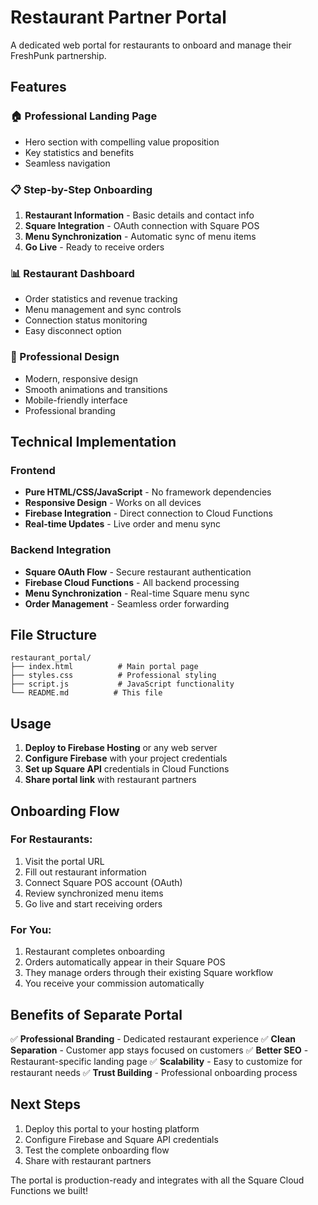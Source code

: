 # Restaurant Partner Portal

A dedicated web portal for restaurants to onboard and manage their FreshPunk partnership.

## Features

### 🏠 Professional Landing Page
- Hero section with compelling value proposition
- Key statistics and benefits
- Seamless navigation

### 📋 Step-by-Step Onboarding
1. **Restaurant Information** - Basic details and contact info
2. **Square Integration** - OAuth connection with Square POS
3. **Menu Synchronization** - Automatic sync of menu items
4. **Go Live** - Ready to receive orders

### 📊 Restaurant Dashboard
- Order statistics and revenue tracking
- Menu management and sync controls
- Connection status monitoring
- Easy disconnect option

### 🎨 Professional Design
- Modern, responsive design
- Smooth animations and transitions
- Mobile-friendly interface
- Professional branding

## Technical Implementation

### Frontend
- **Pure HTML/CSS/JavaScript** - No framework dependencies
- **Responsive Design** - Works on all devices
- **Firebase Integration** - Direct connection to Cloud Functions
- **Real-time Updates** - Live order and menu sync

### Backend Integration
- **Square OAuth Flow** - Secure restaurant authentication
- **Firebase Cloud Functions** - All backend processing
- **Menu Synchronization** - Real-time Square menu sync
- **Order Management** - Seamless order forwarding

## File Structure

```
restaurant_portal/
├── index.html          # Main portal page
├── styles.css          # Professional styling
├── script.js           # JavaScript functionality
└── README.md          # This file
```

## Usage

1. **Deploy to Firebase Hosting** or any web server
2. **Configure Firebase** with your project credentials
3. **Set up Square API** credentials in Cloud Functions
4. **Share portal link** with restaurant partners

## Onboarding Flow

### For Restaurants:
1. Visit the portal URL
2. Fill out restaurant information
3. Connect Square POS account (OAuth)
4. Review synchronized menu items
5. Go live and start receiving orders

### For You:
1. Restaurant completes onboarding
2. Orders automatically appear in their Square POS
3. They manage orders through their existing Square workflow
4. You receive your commission automatically

## Benefits of Separate Portal

✅ **Professional Branding** - Dedicated restaurant experience
✅ **Clean Separation** - Customer app stays focused on customers
✅ **Better SEO** - Restaurant-specific landing page
✅ **Scalability** - Easy to customize for restaurant needs
✅ **Trust Building** - Professional onboarding process

## Next Steps

1. Deploy this portal to your hosting platform
2. Configure Firebase and Square API credentials
3. Test the complete onboarding flow
4. Share with restaurant partners

The portal is production-ready and integrates with all the Square Cloud Functions we built!